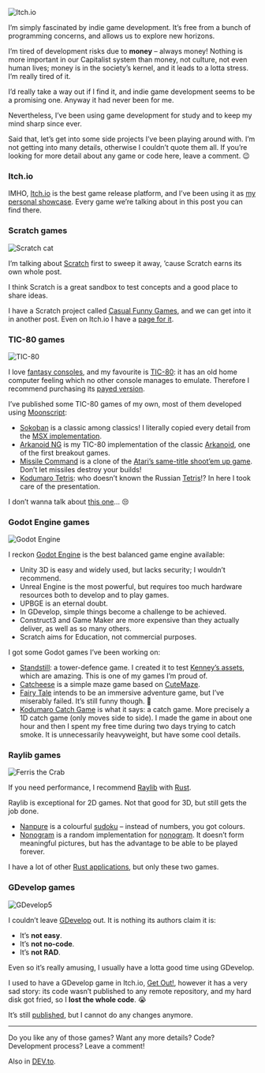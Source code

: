 ![Itch.io](//cacilhas.info/img/itch-io-icon.png)

I’m simply fascinated by indie game development. It’s free from a bunch of programming concerns, and allows us to explore new horizons.

I’m tired of development risks due to **money** – always money! Nothing is more important in our Capitalist system than money, not culture, not even human lives; money is in the society’s kernel, and it leads to a lotta stress. I’m really tired of it.

I’d really take a way out if I find it, and indie game development seems to be a promising one. Anyway it had never been for me.

Nevertheless, I’ve been using game development for study and to keep my mind sharp since ever.

Said that, let’s get into some side projects I’ve been playing around with. I’m not getting into many details, otherwise I couldn’t quote them all. If you’re looking for more detail about any game or code here, leave a comment. 😉

### Itch.io

IMHO, [Itch.io](https://itch.io/) is the best game release platform, and I’ve been using it as [my personal showcase](https://cacilhas.itch.io/). Every game we’re talking about in this post you can find there.

### Scratch games

![Scratch cat](//cacilhas.info/img/scratch-cat.png)

I’m talking about [Scratch](https://scratch.mit.edu/) first to sweep it away, ’cause Scratch earns its own whole post.

I think Scratch is a great sandbox to test concepts and a good place to share ideas.

I have a Scratch project called [Casual Funny Games](https://scratch.mit.edu/studios/30951170), and we can get into it in another post. Even on Itch.io I have a [page for it](https://cacilhas.itch.io/casual-funny-games).

### TIC-80 games

![TIC-80](//cacilhas.info/img/tic80.png)

I love [fantasy consoles](https://en.wikipedia.org/wiki/Fantasy_video_game_console), and my favourite is [TIC-80](http://tic80.com/): it has an old home computer feeling which no other console manages to emulate. Therefore I recommend purchasing its [payed version](https://nesbox.itch.io/tic80).

I’ve published some TIC-80 games of my own, most of them developed using [Moonscript](https://moonscript.org/):

*   [Sokoban](https://cacilhas.itch.io/sokoban) is a classic among classics! I literally copied every detail from the [MSX implementation](https://msxgamesworld.com/software.php?id=1518).
*   [Arkanoid NG](https://cacilhas.itch.io/arkanoid-ng) is my TIC-80 implementation of the classic [Arkanoid](https://spectrumcomputing.co.uk/entry/0000255), one of the first breakout games.
*   [Missile Command](https://cacilhas.itch.io/missile) is a clone of the [Atari’s same-title shoot’em up game](https://www.arcade-history.com/?page=detail&id=1644). Don’t let missiles destroy your builds!
*   [Kodumaro Tetris](https://cacilhas.itch.io/tetris): who doesn’t known the Russian [Tetris](https://tetris.com/)!? In here I took care of the presentation.

I don’t wanna talk about [this one](https://cacilhas.itch.io/snake)… 😒

### Godot Engine games

![Godot Engine](//cacilhas.info/img/godot.png)

I reckon [Godot Engine](https://godotengine.org/) is the best balanced game engine available:

*   Unity 3D is easy and widely used, but lacks security; I wouldn’t recommend.
*   Unreal Engine is the most powerful, but requires too much hardware resources both to develop and to play games.
*   UPBGE is an eternal doubt.
*   In GDevelop, simple things become a challenge to be achieved.
*   Construct3 and Game Maker are more expensive than they actually deliver, as well as so many others.
*   Scratch aims for Education, not commercial purposes.

I got some Godot games I’ve been working on:

*   [Standstill](https://cacilhas.itch.io/standstill): a tower-defence game. I created it to test [Kenney’s assets](https://kenney.nl/assets), which are amazing. This is one of my games I’m proud of.
*   [Catcheese](https://cacilhas.itch.io/catcheese) is a simple maze game based on [CuteMaze](https://gottcode.org/cutemaze/).
*   [Fairy Tale](https://cacilhas.itch.io/fairy-tale) intends to be an immersive adventure game, but I’ve miserably failed. It’s still funny though. 😬
*   [Kodumaro Catch Game](https://cacilhas.itch.io/catch-game) is what it says: a catch game. More precisely a 1D catch game (only moves side to side). I made the game in about one hour and then I spent my free time during two days trying to catch smoke. It is unnecessarily heavyweight, but have some cool details.

### Raylib games

![Ferris the Crab](//cacilhas.info/img/ferris-the-crab.png)

If you need performance, I recommend [Raylib](https://www.raylib.com/) with [Rust](https://www.rust-lang.org/).

Raylib is exceptional for 2D games. Not that good for 3D, but still gets the job done.

*   [Nanpure](https://cacilhas.itch.io/nanpure) is a colourful [sudoku](https://sudoku.com/) – instead of numbers, you got colours.
*   [Nonogram](https://en.wikipedia.org/wiki/Nonogram) is a random implementation for [nonogram](https://en.wikipedia.org/wiki/Nonogram). It doesn’t form meaningful pictures, but has the advantage to be able to be played forever.

I have a lot of other [Rust applications](https://crates.io/users/cacilhas), but only these two games.

### GDevelop games

![GDevelop5](//cacilhas.info/img/gdevelop.png)

I couldn’t leave [GDevelop](https://gdevelop.io/) out. It is nothing its authors claim it is:

*   It’s **not easy**.
*   It’s **not no-code**.
*   It’s **not RAD**.

Even so it’s really amusing, I usually have a lotta good time using GDevelop.

I used to have a GDevelop game in Itch.io, [Get Out!](https://cacilhas.itch.io/get-out), however it has a very sad story: its code wasn’t published to any remote repository, and my hard disk got fried, so I **lost the whole code**. 😭

It’s still [published](https://cacilhas.itch.io/get-out), but I cannot do any changes anymore.

* * *

Do you like any of those games? Want any more details? Code? Development process? Leave a comment!

Also in [DEV.to](https://dev.to/cacilhas/writing-games-5clg).